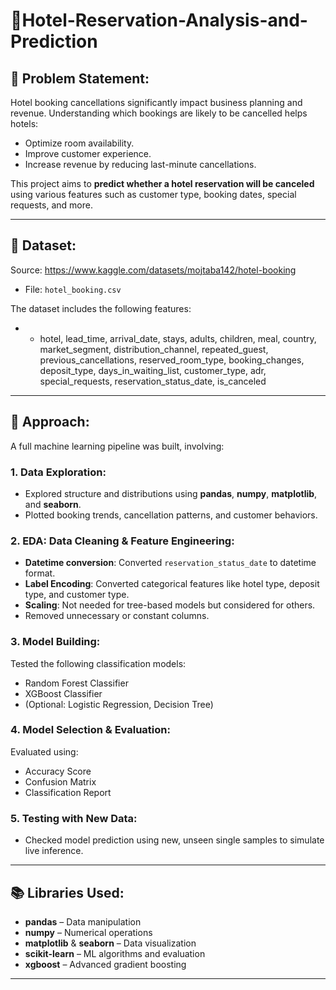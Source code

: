 # 🏨Hotel-Reservation-Analysis-and-Prediction

## 🧠 Problem Statement:

Hotel booking cancellations significantly impact business planning and revenue. Understanding which bookings are likely to be cancelled helps hotels:

- Optimize room availability.
- Improve customer experience.
- Increase revenue by reducing last-minute cancellations.

This project aims to **predict whether a hotel reservation will be canceled** using various features such as customer type, booking dates, special requests, and more.

---

## 📂 Dataset:

Source: https://www.kaggle.com/datasets/mojtaba142/hotel-booking
- File: `hotel_booking.csv` 

The dataset includes the following features:

- - hotel, lead_time, arrival_date, stays, adults, children, meal, country, market_segment, distribution_channel, repeated_guest, previous_cancellations, reserved_room_type, booking_changes, deposit_type, days_in_waiting_list, customer_type, adr, special_requests, reservation_status_date, is_canceled

---

## 🚀 Approach:

A full machine learning pipeline was built, involving:

### 1. Data Exploration:
- Explored structure and distributions using **pandas**, **numpy**, **matplotlib**, and **seaborn**.
- Plotted booking trends, cancellation patterns, and customer behaviors.

### 2. EDA: Data Cleaning & Feature Engineering:
- **Datetime conversion**: Converted `reservation_status_date` to datetime format.
- **Label Encoding**: Converted categorical features like hotel type, deposit type, and customer type.
- **Scaling**: Not needed for tree-based models but considered for others.
- Removed unnecessary or constant columns.

### 3. Model Building:
Tested the following classification models:

- Random Forest Classifier
- XGBoost Classifier
- (Optional: Logistic Regression, Decision Tree)

### 4. Model Selection & Evaluation:
Evaluated using:
- Accuracy Score
- Confusion Matrix
- Classification Report

### 5. Testing with New Data:
- Checked model prediction using new, unseen single samples to simulate live inference.

---
## 📚 Libraries Used:

- **pandas** – Data manipulation  
- **numpy** – Numerical operations  
- **matplotlib** & **seaborn** – Data visualization  
- **scikit-learn** – ML algorithms and evaluation  
- **xgboost** – Advanced gradient boosting  
---
